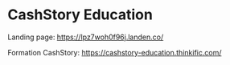 # CashStory Education

Landing page: https://lpz7woh0f96j.landen.co/

Formation CashStory: https://cashstory-education.thinkific.com/

